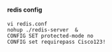 #### redis config

```
vi redis.conf
nohup ./redis-server  &
CONFIG SET protected-mode no
CONFIG set requirepass Cisco123!
```

```
```
